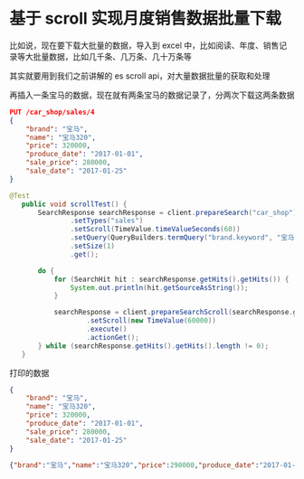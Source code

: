 # 基于 scroll 实现月度销售数据批量下载

比如说，现在要下载大批量的数据，导入到 excel 中，比如阅读、年度、销售记录等大批量数据，比如几千条、几万条、几十万条等

其实就要用到我们之前讲解的 es scroll api，对大量数据批量的获取和处理

再插入一条宝马的数据，现在就有两条宝马的数据记录了，分两次下载这两条数据

```json
PUT /car_shop/sales/4
{
    "brand": "宝马",
    "name": "宝马320",
    "price": 320000,
    "produce_date": "2017-01-01",
    "sale_price": 280000,
    "sale_date": "2017-01-25"
}
```

```java
@Test
   public void scrollTest() {
       SearchResponse searchResponse = client.prepareSearch("car_shop")
               .setTypes("sales")
               .setScroll(TimeValue.timeValueSeconds(60))
               .setQuery(QueryBuilders.termQuery("brand.keyword", "宝马"))
               .setSize(1)
               .get();

       do {
           for (SearchHit hit : searchResponse.getHits().getHits()) {
               System.out.println(hit.getSourceAsString());
           }

           searchResponse = client.prepareSearchScroll(searchResponse.getScrollId())
                   .setScroll(new TimeValue(60000))
                   .execute()
                   .actionGet();
       } while (searchResponse.getHits().getHits().length != 0);
   }
```
打印的数据

```json
{
    "brand": "宝马",
    "name": "宝马320",
    "price": 320000,
    "produce_date": "2017-01-01",
    "sale_price": 280000,
    "sale_date": "2017-01-25"
}

{"brand":"宝马","name":"宝马320","price":290000,"produce_date":"2017-01-01","sale_price":300000,"sale_date":"2017-01-21"}

```
